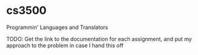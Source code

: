# cs3500
Programmin' Languages and Translators

TODO: Get the link to the documentation for each assignment, and put my approach to the problem in case I hand this off
